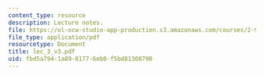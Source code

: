 ```yaml
---
content_type: resource
description: Lecture notes.
file: https://ol-ocw-studio-app-production.s3.amazonaws.com/courses/2-997-decision-making-in-large-scale-systems-spring-2004/fbd5a7941a8981776eb0f5bd81308790_lec_3_v3.pdf
file_type: application/pdf
resourcetype: Document
title: lec_3_v3.pdf
uid: fbd5a794-1a89-8177-6eb0-f5bd81308790
---
```

